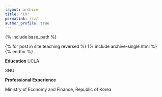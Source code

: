 ```yaml
---
layout: archive
title: "CV"
permalink: /cv/
author_profile: true
---
```


{% include base_path %}

{% for post in site.teaching reversed %}
  {% include archive-single.html %}
{% endfor %}

**Education**
UCLA

SNU

**Professional Experience**

Ministry of Economy and Finance, Republic of Korea
